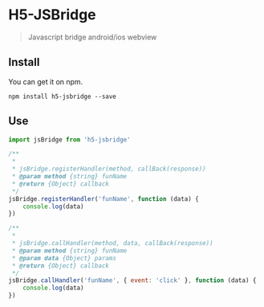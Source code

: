 # H5-JSBridge

> Javascript bridge android/ios webview


## Install

You can get it on npm.

```
npm install h5-jsbridge --save
```

## Use

```js
import jsBridge from 'h5-jsbridge'

/**
 *
 * jsBridge.registerHandler(method, callBack(response))
 * @param method {string} funName
 * @return {Object} callback
 */
jsBridge.registerHandler('funName', function (data) {
    console.log(data)
}) 

/**
 *
 * jsBridge.callHandler(method, data, callBack(response))
 * @param method {string} funName
 * @param data {Object} params
 * @return {Object} callback
 */
jsBridge.callHandler('funName', { event: 'click' }, function (data) {
    console.log(data)
})
```
